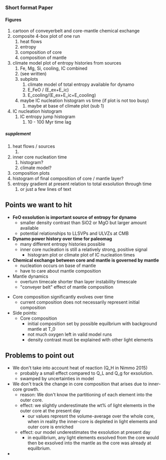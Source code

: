 ### Short format Paper  

#### Figures

1. cartoon of conveyerbelt and core-mantle chemical exchange
2. composite 4-box plot of one run
   1. heat flows
   2. entropy
   3. composition of core 
   4. composition of mantle
3. climate model plot of entropy histories from sources
   1. Fe, Mg, Si, cooling, IC combined
   2. (see written)
   3. subplots
      1. climate model of total entropy available for dynamo
      2. E_FeO / (E_ex+E_ic)
      3. E_cooling/(E_ex+E_ic+E_cooling)
   4. maybe IC nucleation histogram vs time (if plot is not too busy)
      1. maybe at base of climate plot (sub 1)
4. IC nucleation histogram
   1. IC entropy jump histogram
      1. 10 - 100 Myr time lag

##### supplement

1. heat flows / sources
   1. ​
2. inner core nucleation time
   1. histogram?
   2. climate model?
3. composition plots
4. histogram of final composition of core / mantle layer? 
5. entropy gradient at present relation to total exsolution through time
   1. or just a few lines of text


## Points we want to hit

* **FeO exsolution is important source of entropy for dynamo**
  - smaller density contrast than SiO2 or MgO but larger amount available
  - potential relationships to LLSVPs and ULVZs at CMB
* **Dynamo power history over time for paleomag**
  - many different entropy histories possible
  - inner core nucleation is still a relatively strong, positive signal
    - histogram plot or climate plot of IC nucleation times 
* **Chemical exchange between core and mantle is governed by mantle**
  - nucleation occurs on base of mantle
  - have to care about mantle composition
* Mantle dynamics
  * overturn timecale shorter than layer instability timescale
  * "conveyer belt" effect of mantle composition

- Core composition significantly evolves over time
  - current composition does not necessarily represent initial composition
- Side points:
  - Core composition
    - initial composition set by possible equilbrium with background mantle at T_0
    - not much oxygen left in valid model runs
    - density contrast must be explained with other light elements



## Problems to point out

* We don't take into account heat of reaction (Q_H in Nimmo 2015)
  * probably a small effect compared to Q_L and Q_g for exsolution. 
  * swamped by uncertainties in model
* We don't track the change in core composition that arises due to inner-core growth. 
  * reason: We don't know the partitioning of each element into the outer core.
  * effect: we slightly underestimate the wt% of light elements in the outer core at the present day
    * our values represnt the volume-average over the whole core, when in reality the inner-core is depleted in light elements and outer core is enriched
  * effect: our model underestimates the exsolution at present day 
    * in equilibrium, any light elements exsolved from the core would then be exsolved into the mantle as the core was already at equilbrium.
* ​